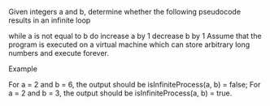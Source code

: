 Given integers a and b, determine whether the following pseudocode results in an infinite loop

while a is not equal to b do
  increase a by 1
  decrease b by 1
Assume that the program is executed on a virtual machine which can store arbitrary long numbers and execute forever.

Example

For a = 2 and b = 6, the output should be
isInfiniteProcess(a, b) = false;
For a = 2 and b = 3, the output should be
isInfiniteProcess(a, b) = true.